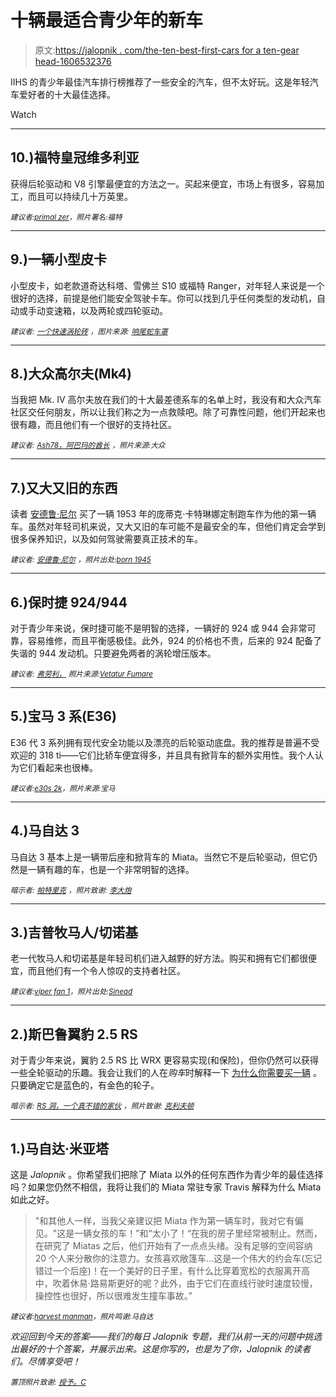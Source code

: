 # 十辆最适合青少年的新车

> 原文:[https://jalopnik . com/the-ten-best-first-cars for a ten-gear head-1606532376](https://jalopnik.com/the-ten-best-first-cars-for-a-teenage-gearhead-1606532376)

IIHS 的青少年最佳汽车排行榜推荐了一些安全的汽车，但不太好玩。这是年轻汽车爱好者的十大最佳选择。

Watch

* * *

## 10.)福特皇冠维多利亚

获得后轮驱动和 V8 引擎最便宜的方法之一。买起来便宜，市场上有很多，容易加工，而且可以持续几十万英里。

<small>*建议者:*</small>[<small>*primal zer*</small>](http://jalopnik.com/a-used-ford-crown-victoria-p71-its-big-and-slow-so-yo-1605976742)<small>*，照片署名:福特*</small>

* * *

## 9.)一辆小型皮卡

小型皮卡，如老款道奇达科塔、雪佛兰 S10 或福特 Ranger，对年轻人来说是一个很好的选择，前提是他们能安全驾驶卡车。你可以找到几乎任何类型的发动机，自动或手动变速箱，以及两轮或四轮驱动。

<small>*建议者:*</small> [<small>*一个快速涡轮砖*</small>](http://jalopnik.com/dodge-dakota-specifically-the-gen-iiis-from-97-04-w-1605969592) <small>*，图片来源:*</small> [<small>*响尾蛇车罩*</small>](https://www.flickr.com/photos/diamondbackcovers/5115638748/in/photolist-8N3Zb5-8kZ4FX-KFp9w-9UqX5F-KFoKJ-KFzoc-KFoq5-KFouS-KFziB-KFpxs-KFzyi-KFoF3-KFozN-KFzsT-j78rUK-j7bnpE-kawFzQ-bWX5nx-ceiW9Q-k8ve6G-KFp4G-KFz5i-KFoW5-KFyWT-iwmBTy-iwmpK3-kawGWN-kawDno-kawAY5-2PEDoZ-bWWySF-ceiVZj-cejrsW-2PK7b1-cejraC-2PK72y-2PK76U-2PEDHM-iZC9xV-6pvbfR-ce26dN-ciq2i1-bWDLEZ-bWEnZx-ce2KHh-caVXg5-bWEoat-ce2L8W-eC4d2S-hRhNF4)

* * *

## 8.)大众高尔夫(Mk4)

当我把 Mk. IV 高尔夫放在我们的十大最差德系车的名单上时，我没有和大众汽车社区交任何朋友，所以让我们称之为一点救赎吧。除了可靠性问题，他们开起来也很有趣，而且他们有一个很好的支持社区。

<small>*建议者:*</small> [<small>*Ash78，阿巴玛的酋长*</small>](http://jalopnik.com/mkiv-golf-not-gti-sporty-enough-even-with-the-base-1605950567) <small>*，照片来源:大众*</small>

* * *

## 7.)又大又旧的东西

读者 [安德鲁·尼尔](http://jalopnik.com/when-i-was-15-i-bought-my-53-pontiac-catalina-custom-c-1605985470) 买了一辆 1953 年的庞蒂克·卡特琳娜定制跑车作为他的第一辆车。虽然对年轻司机来说，又大又旧的车可能不是最安全的车，但他们肯定会学到很多保养知识，以及如何驾驶需要真正技术的车。

<small>*建议者:*</small> [<small>*安德鲁·尼尔*</small>](http://jalopnik.com/when-i-was-15-i-bought-my-53-pontiac-catalina-custom-c-1605985470) <small>*，照片出处:*</small>[<small>*born 1945*</small>](https://www.flickr.com/photos/12567713@N00/3653578199/in/photolist-6wx7MX-a5BAy1-ipbZSx-84a5S6-8dAqKy-6Ec4Cp-bWV7iH-6pFsFR-9ZVBBm-84a5NZ-84d9SW-6yRxvz-84S291-bWV744-a28VX8-bJqxA-6JnKWj-a2gzDF-cehuaw-7pduvU-6Gzzty-a2gAcc-9FdcRr-cAJAq5-g9hXMh-cAJAYE-8qeeYz-fu29NJ-bjotSz-ftLPkM-cQfhW1-addMsp-adgAeE-g9i5vq-7nYEdK-a28Z1R-9UFwBT-dVWCXv-a28WgM-cQfhnA-7P92Q5-4bMrK1-f65Yzx-7eRyYY-a2bJfL-fuKA94-o459pg-cej3cq-a28JmZ-5mdpvk)

* * *

## 6.)保时捷 924/944

对于青少年来说，保时捷可能不是明智的选择，一辆好的 924 或 944 会非常可靠，容易维修，而且平衡感极佳。此外，924 的价格也不贵，后来的 924 配备了失谐的 944 发动机。只要避免两者的涡轮增压版本。

<small>*建议者:*</small> [<small>*弗劳利，*</small>](http://jalopnik.com/if-you-can-find-one-thats-well-maintained-a-late-abs-1605966667) <small>*照片来源:*</small>[<small>*Vetatur Fumare*</small>](https://www.flickr.com/photos/10047629@N04/9666061819/in/photolist-6HSe3T-3JWm3D-kNtLox-awwk8B-88FoYj-o345AC-3JWnKB-3K1GUW-ackJGe-7LqaUJ-fbqstH-ekFBUd-fbqsoT-fbEHmY-9sqZBE-eBWbNx-7q2zqG-fL6z12-fKNKEW-6YcoEP-odpani-8fYepb-jmSJvv-6sHZvw-6sJ3Wo-6sJkib-6sDRtp-6sEbTK-6sEcaF-6sHZsq-6sHZm5-6sEfLx-fJa6qg-fL6A46-6oxFtK-6oBRbj-hP4DnA-hzQb5c-fLobGU-kSiFAH-a4SvMA-fL6zEp-hz7yAZ-a4Sczk-8fUXYK-fc7r4X-edjGuo-9xcVmW-bXedFq-dNMuvB)

* * *

## 5.)宝马 3 系(E36)

E36 代 3 系列拥有现代安全功能以及漂亮的后轮驱动底盘。我的推荐是普遍不受欢迎的 318 ti——它们比轿车便宜得多，并且具有掀背车的额外实用性。我个人认为它们看起来也很棒。

<small>*建议者:*</small>[<small>*e30s 2k*</small>](http://jalopnik.com/bmw-e36-a-bit-newer-and-safer-than-an-e30-airbags-on-a-1605952485)<small>*，照片来源:宝马*</small>

* * *

## 4.)马自达 3

马自达 3 基本上是一辆带后座和掀背车的 Miata。当然它不是后轮驱动，但它仍然是一辆有趣的车，也是一个非常明智的选择。

<small>*暗示者:*</small> [<small>*帕特里克*</small>](http://jalopnik.com/i-dont-have-kids-but-if-i-had-one-whos-driving-age-id-1605950893) <small>*，照片致谢:*</small> [<small>*李大炮*</small>](https://www.flickr.com/photos/leecannon/6796619366/in/photolist-bmAs9w-7ntWba-7ntXne-7nxRro-7nxSuL---wGpAB-jqPnfZ-jqPiq4-6SCzK2-nbGNER-nbGNyD-nbGNNg-nbJUXq-8jTPYf-8jQCa6-8jTNA9-8jTNkJ-8jTNtw-bJhMLP-6ubG86-7nxRSb-7ntXun-7ntWu6-7nxRJ5-7ntWJP-7nxS3J-7ntWj8-8jTNww-8jTPE7-8jTPMd-7NSqa4-7NSoZk-7NWpsQ-9pBBe-9vY1s-9vY1r-9pBBc-7NSpyK-9vY1q-7NWn6U-9pBBb-9pBBg-9vY1u-64cHis-ebs4wp-5TwjH5-5Twi9Y-jofRQc)

* * *

## 3.)吉普牧马人/切诺基

老一代牧马人和切诺基是年轻司机们进入越野的好方法。购买和拥有它们都很便宜，而且他们有一个令人惊叹的支持者社区。

<small>*建议者:*</small>[<small>*viper fan 1*</small>](http://jalopnik.com/while-i-never-had-one-ive-always-wanted-a-wrangler-or-1605951227)<small>*，照片出处:*</small>[<small>*Sinead*</small>](https://www.flickr.com/photos/sineadfriel/11738929866/in/photolist-iTk5Sw-i1j1sf-dPuhFK-4dFeQ-8go2pk-3Cdzo-3eHBe-4dFeR-3Cdzn-3Cdzp-8grhKo-5YHruK-6ex26j-5YMF3G-5YHrBz-6ei4vw-3hitF-21igh-5YMEFm-5YHunX-7rM1hn-6ex2iJ-5YMGHW-6efBBy-6ex2uA-6edEYp-3hixL-5YHrZB-dAWeYf-96xXpF-dAQN2P)

* * *

## 2.)斯巴鲁翼豹 2.5 RS

对于青少年来说，翼豹 2.5 RS 比 WRX 更容易实现(和保险)，但你仍然可以获得一些全轮驱动的乐趣。我会让我们的人在*购车*时解释一下 [为什么你需要买一辆](http://carbuying.jalopnik.com/five-reasons-you-need-to-buy-a-subaru-impreza-2-5-rs-ri-1601310699) 。只要确定它是蓝色的，有金色的轮子。

<small>*暗示者:*</small> [<small>*RS 洞，一个真不错的家伙*</small>](http://jalopnik.com/the-was-just-that-article-on-five-reasons-you-should-bu-1606006435) <small>*，照片致谢:*</small> [<small>*克利夫顿*</small>](https://www.flickr.com/photos/clifnotes/4881224465/in/photolist-8rkxYv-8roDCq-8rkrS4-8rktRT-8roCod-8roCZ1-8rkv1F-8rkxkZ-8roBj1-8rozdL-7Qnhpj-7Qng3A-7QndbW-xZY3K-7QiUwk-7Qi9Za-7Qi8xk-7QiPC4-7QibuK-7Qnbsq-7Qi6LX-5wUhpM-4B27Kj-4n6yis-4n2bjR)

* * *

## 1.)马自达·米亚塔

这是 *Jalopnik* 。你希望我们把除了 Miata 以外的任何东西作为青少年的最佳选择吗？如果您仍然不相信，我将让我们的 Miata 常驻专家 Travis 解释为什么 Miata 如此之好。

> "和其他人一样，当我父亲建议把 Miata 作为第一辆车时，我对它有偏见。"这是一辆女孩的车！”和“太小了！“在我的房子里经常被制止。然而，在研究了 Miatas 之后，他们开始有了一点点头绪。没有足够的空间容纳 20 个人来分散你的注意力。女孩喜欢敞篷车…这是一个伟大的约会车(忘记错过一个后座)！在一个美好的日子里，有什么比穿着宽松的衣服离开高中，吹着休易·路易斯更好的呢？此外，由于它们在直线行驶时速度较慢，操控性也很好，所以很难发生撞车事故。”

<small>*建议者:*</small>[<small>*harvest manman*</small>](http://jalopnik.com/its-a-miata-because-the-answer-here-is-always-a-miata-1605947411)<small>*，照片鸣谢:马自达*</small>

*欢迎回到今天的答案——我们的每日 Jalopnik 专题，我们从前一天的问题中挑选出最好的十个答案，并展示出来。这是你写的，也是为了你，Jalopnik 的读者们。尽情享受吧！*

*<small>置顶照片致谢:</small>* [*<small>授予。C</small>*](https://www.flickr.com/photos/grant_subaru/9331825480/in/set-72157634726829668)